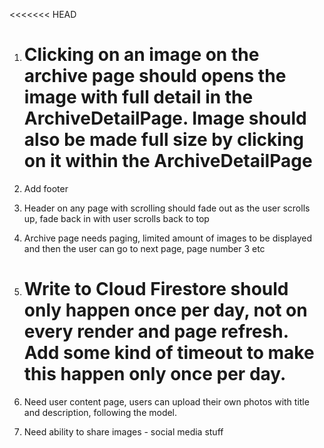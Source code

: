 <<<<<<< HEAD

1. # Clicking on an image on the archive page should opens the image with full detail in the ArchiveDetailPage. Image should also be made full size by clicking on it within the ArchiveDetailPage

2. Add footer

3. Header on any page with scrolling should fade out as the user scrolls up, fade back in with user scrolls back to top

4. Archive page needs paging, limited amount of images to be displayed and then the user can go to next page, page number 3 etc

5. # Write to Cloud Firestore should only happen once per day, not on every render and page refresh. Add some kind of timeout to make this happen only once per day.

6. Need user content page, users can upload their own photos with title and description, following the model.

7. Need ability to share images - social media stuff
